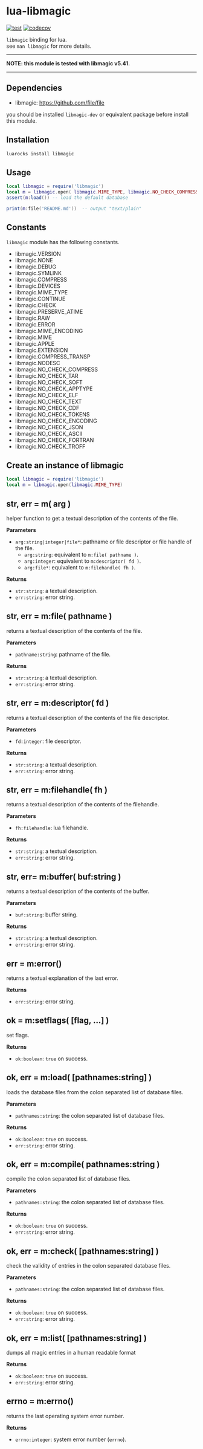 lua-libmagic
=========

[![test](https://github.com/mah0x211/lua-libmagic/actions/workflows/test.yml/badge.svg)](https://github.com/mah0x211/lua-libmagic/actions/workflows/test.yml)
[![codecov](https://codecov.io/gh/mah0x211/lua-libmagic/branch/master/graph/badge.svg)](https://codecov.io/gh/mah0x211/lua-libmagic)

`libmagic` binding for lua.  
see `man libmagic` for more details.

***

**NOTE: this module is tested with libmagic v5.41.**

***

## Dependencies

- libmagic: https://github.com/file/file

you should be installed `libmagic-dev` or equivalent package before install this module.

## Installation

```sh
luarocks install libmagic
```


## Usage

```lua
local libmagic = require('libmagic')
local m = libmagic.open( libmagic.MIME_TYPE, libmagic.NO_CHECK_COMPRESS )
assert(m:load()) -- load the default database

print(m:file('README.md'))  -- output "text/plain"
```

## Constants

`libmagic` module has the following constants.

- libmagic.VERSION
- libmagic.NONE
- libmagic.DEBUG
- libmagic.SYMLINK
- libmagic.COMPRESS
- libmagic.DEVICES
- libmagic.MIME_TYPE
- libmagic.CONTINUE
- libmagic.CHECK
- libmagic.PRESERVE_ATIME
- libmagic.RAW
- libmagic.ERROR
- libmagic.MIME_ENCODING
- libmagic.MIME
- libmagic.APPLE
- libmagic.EXTENSION
- libmagic.COMPRESS_TRANSP
- libmagic.NODESC
- libmagic.NO_CHECK_COMPRESS
- libmagic.NO_CHECK_TAR
- libmagic.NO_CHECK_SOFT
- libmagic.NO_CHECK_APPTYPE
- libmagic.NO_CHECK_ELF
- libmagic.NO_CHECK_TEXT
- libmagic.NO_CHECK_CDF
- libmagic.NO_CHECK_TOKENS
- libmagic.NO_CHECK_ENCODING
- libmagic.NO_CHECK_JSON
- libmagic.NO_CHECK_ASCII
- libmagic.NO_CHECK_FORTRAN
- libmagic.NO_CHECK_TROFF


## Create an instance of libmagic

```lua
local libmagic = require('libmagic')
local m = libmagic.open(libmagic.MIME_TYPE)
```

## str, err = m( arg )

helper function to get a textual description of the contents of the file.

**Parameters**

- `arg:string|integer|file*`: pathname or file descriptor or file handle of the file.
  - `arg:string`: equivalent to `m:file( pathname )`.
  - `arg:integer`: equivalent to `m:descriptor( fd )`.
  - `arg:file*`: equivalent to `m:filehandle( fh )`.

**Returns**

- `str:string`: a textual description.
- `err:string`: error string.


## str, err = m:file( pathname )

returns a textual description of the contents of the file.

**Parameters**

- `pathname:string`: pathname of the file.

**Returns**

- `str:string`: a textual description.
- `err:string`: error string.


## str, err = m:descriptor( fd )

returns a textual description of the contents of the file descriptor.

**Parameters**

- `fd:integer`: file descriptor.

**Returns**

- `str:string`: a textual description.
- `err:string`: error string.


## str, err = m:filehandle( fh )

returns a textual description of the contents of the filehandle.

**Parameters**

- `fh:filehandle`: lua filehandle.

**Returns**

- `str:string`: a textual description.
- `err:string`: error string.


## str, err= m:buffer( buf:string )

returns a textual description of the contents of the buffer.

**Parameters**

- `buf:string`: buffer string.

**Returns**

- `str:string`: a textual description.
- `err:string`: error string.


## err = m:error()

returns a textual explanation of the last error.

**Returns**

- `err:string`: error string.


## ok = m:setflags( [flag, ...] )

set flags.

**Returns**

- `ok:boolean`: `true` on success.


## ok, err = m:load( [pathnames:string] )

loads the database files from the colon separated list of database files.

**Parameters**

- `pathnames:string`: the colon separated list of database files.

**Returns**

- `ok:boolean`: `true` on success.
- `err:string`: error string.


## ok, err = m:compile( pathnames:string )

compile the colon separated list of database files.

**Parameters**

- `pathnames:string`: the colon separated list of database files.

**Returns**

- `ok:boolean`: `true` on success.
- `err:string`: error string.


## ok, err = m:check( [pathnames:string] )

check the validity of entries in the colon separated database files.

**Parameters**

- `pathnames:string`: the colon separated list of database files.

**Returns**

- `ok:boolean`: `true` on success.
- `err:string`: error string.


## ok, err = m:list( [pathnames:string] )

dumps all magic entries in a human readable format

**Returns**

- `ok:boolean`: `true` on success.
- `err:string`: error string.


## errno = m:errno()

returns the last operating system error number.

**Returns**

- `errno:integer`: system error number (`errno`).

